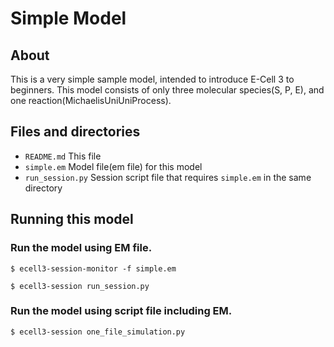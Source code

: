 Simple Model
============

About
-----

This is a very simple sample model, intended to introduce E-Cell 3 to beginners.
This model consists of only three molecular species(S, P, E), and one reaction(MichaelisUniUniProcess).

Files and directories
---------------------

* `README.md`  This file
* `simple.em`  Model file(em file) for this model
* `run_session.py`  Session script file that requires `simple.em` in the same directory

Running this model
------------------

### Run the model using EM file.

```GUI mode
$ ecell3-session-monitor -f simple.em
```

```Script mode
$ ecell3-session run_session.py
```

### Run the model using script file including EM.

```
$ ecell3-session one_file_simulation.py
```
